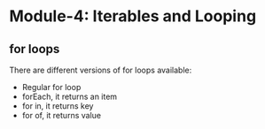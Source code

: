 # Module-4: Iterables and Looping

## for loops

There are different versions of for loops available:

- Regular for loop
- forEach, it returns an item
- for in, it returns key
- for of, it returns value
